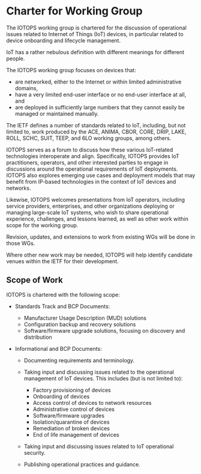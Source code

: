 # Charter for Working Group

The IOTOPS working group is chartered for the discussion of operational issues related to Internet of Things (IoT) devices, in particular related to device onboarding and lifecycle management.

IoT has a rather nebulous definition with different meanings for different people.

The IOTOPS working group focuses on devices that:

* are networked, either to the Internet or within limited administrative domains,
* have a very limited end-user interface or no end-user interface at all, and
* are deployed in sufficiently large numbers that they cannot easily be managed or maintained manually.

The IETF defines a number of standards related to IoT, including, but not limited to, work produced by the ACE, ANIMA, CBOR, CORE, DRIP, LAKE, ROLL, SCHC, SUIT, TEEP, and 6LO working groups, among others.

IOTOPS serves as a forum to discuss how these various IoT-related technologies interoperate and align. Specifically, IOTOPS
provides IoT practitioners, operators, and other interested parties to engage in discussions around the operational requirements of IoT deployments. IOTOPS also explores emerging use cases and deployment models that may benefit from IP-based technologies in the context of IoT devices and networks.

Likewise, IOTOPS welcomes presentations from IoT operators, including service providers, enterprises, and other organizations deploying or managing large-scale IoT systems, who wish to share operational experience, challenges, and lessons learned, as well as other work within scope for the working group.

Revision, updates, and extensions to work from existing WGs will be done in those WGs.

Where other new work may be needed, IOTOPS will help identify candidate venues within the IETF for their development.

## Scope of Work

IOTOPS is chartered with the following scope:

* Standards Track and BCP Documents:

     - Manufacturer Usage Description (MUD) solutions
     - Configuration backup and recovery solutions
     - Software/firmware upgrade solutions, focusing on discovery and distribution

* Informational and BCP Documents:

    - Documenting requirements and terminology.
    - Taking input and discussing issues related to the operational management of IoT devices. This includes (but is not limited to):

        + Factory provisioning of devices
        + Onboarding of devices
        + Access control of devices to network resources
        + Administrative control of devices
        + Software/firmware upgrades
        + Isolation/quarantine of devices
        + Remediation of broken devices
        + End of life management of devices

    - Taking input and discussing issues related to IoT operational security.
    - Publishing operational practices and guidance.
